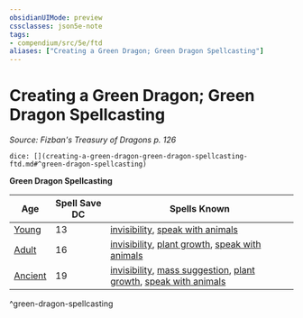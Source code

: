 ```yaml
---
obsidianUIMode: preview
cssclasses: json5e-note
tags:
- compendium/src/5e/ftd
aliases: ["Creating a Green Dragon; Green Dragon Spellcasting"]
---
```

# Creating a Green Dragon; Green Dragon Spellcasting
*Source: Fizban's Treasury of Dragons p. 126* 

`dice: [](creating-a-green-dragon-green-dragon-spellcasting-ftd.md#^green-dragon-spellcasting)`

**Green Dragon Spellcasting**

| Age | Spell Save DC | Spells Known |
|-----|---------------|--------------|
| [Young](/2-Mechanics/CLI/bestiary/dragon/young-green-dragon.md) | 13 | [invisibility](/2-Mechanics/CLI/spells/invisibility.md), [speak with animals](/2-Mechanics/CLI/spells/speak-with-animals.md) |
| [Adult](/2-Mechanics/CLI/bestiary/dragon/adult-green-dragon.md) | 16 | [invisibility](/2-Mechanics/CLI/spells/invisibility.md), [plant growth](/2-Mechanics/CLI/spells/plant-growth.md), [speak with animals](/2-Mechanics/CLI/spells/speak-with-animals.md) |
| [Ancient](/2-Mechanics/CLI/bestiary/dragon/ancient-green-dragon.md) | 19 | [invisibility](/2-Mechanics/CLI/spells/invisibility.md), [mass suggestion](/2-Mechanics/CLI/spells/mass-suggestion.md), [plant growth](/2-Mechanics/CLI/spells/plant-growth.md), [speak with animals](/2-Mechanics/CLI/spells/speak-with-animals.md) |
^green-dragon-spellcasting
